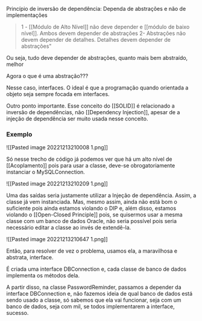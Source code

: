 Princípio de inversão de dependência: Dependa de abstrações e não de implementações

>1 - [[Módulo de Alto Nível]] não deve depender e [[módulo de baixo nível]]. Ambos devem depender de abstrações
> 2- Abstrações não devem depender de detalhes. Detalhes devem depender de abstrações"

Ou seja, tudo deve depender de abstrações, quanto mais bem abstraído, melhor

Agora o que é uma abstração???

Nesse caso, interfaces. O ideal é que a programação quando orientada a objeto seja sempre focada em interfaces.

Outro ponto importante. Esse conceito do [[SOLID]] é relacionado a inversão de dependências, não [[Dependency Injection]], apesar de a injeção de dependência ser muito usada nesse conceito.

### Exemplo


![[Pasted image 20221213210008 1.png]]

Só nesse trecho de código já podemos ver que há um alto nível de [[Acoplamento]] pois para usar a classe, deve-se obrogatoriamente instanciar o MySQLConnection.


![[Pasted image 20221213210209 1.png]]

Uma das saídas seria justamente utilizar a Injeção de dependência. Assim, a classe já vem instanciada. Mas, mesmo assim, ainda não está bom o suficiente pois ainda estamos violando o DIP e, além disso, estamos violando o [[Open-Closed Principle]] pois, se quisermos usar a mesma classe com um banco de dados Oracle, não seria possível pois seria necessário editar a classe ao invés de extendê-la.

![[Pasted image 20221213210647 1.png]]

Então, para resolver de vez o problema, usamos ela, a maravilhosa e abstrata, interface.

É criada uma interface DBConnection e, cada classe de banco de dados implementa os métodos dela.

A partir disso, na classe PasswordReminder, passamos a depender da interface DBConnection e, não fazemos ideia de qual banco de dados está sendo usado a classe, só sabemos que ela vai funcionar, seja com um banco de dados, seja com mil, se todos implementarem a interface, sucesso.